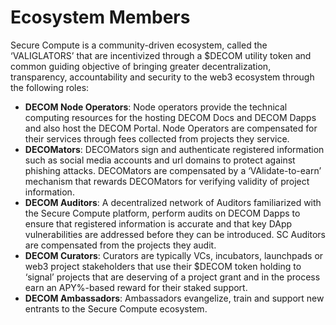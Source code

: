 # Ecosystem Members

Secure Compute is a community-driven ecosystem, called the ‘VALIGLATORS’ that are incentivized through a $DECOM utility token and common guiding objective of bringing greater decentralization, transparency, accountability and security to the web3 ecosystem through the following roles:

* **DECOM Node Operators**: Node operators provide the technical computing resources for the hosting DECOM Docs and DECOM Dapps and also host the DECOM Portal. Node Operators are compensated for their services through fees collected from projects they service.
* **DECOMators**: DECOMators sign and authenticate registered information such as social media accounts and url domains to protect against phishing attacks. DECOMators are compensated by a ‘VAlidate-to-earn’ mechanism that rewards DECOMators for verifying validity of project information.
* **DECOM Auditors**: A decentralized network of Auditors familiarized with the Secure Compute platform, perform audits on DECOM Dapps to ensure that registered information is accurate and that key DApp vulnerabilities are addressed before they can be introduced. SC Auditors are compensated from the projects they audit.
* **DECOM Curators**: Curators are typically VCs, incubators, launchpads or web3 project stakeholders that use their $DECOM token holding to ‘signal’ projects that are deserving of a project grant and in the process earn an APY%-based reward for their staked support.
* **DECOM Ambassadors**: Ambassadors evangelize, train and support new entrants to the Secure Compute ecosystem.
